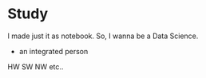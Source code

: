 # Study
I made just it as notebook. So, I wanna be a Data Science.
- an integrated person

HW SW NW etc..

